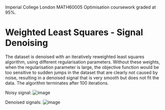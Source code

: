 Imperial College London MATH60005 Optimisation coursework graded at 95%.

# Weighted Least Squares - Signal Denoising

The dataset is denoised with an iteratively reweighted least squares algorithm, using different regularisation parameters. Without these weights, when the regularisation parameter is large, the objective function would be too sensitive to sudden jumps in the dataset that are clearly not caused by noise, resulting in a denoised signal that is very smooth but does not fit the data. The algorithm terminates after 100 iterations. 

Noisy signal:
![image](https://github.com/danielzml/Signal-Denoising/assets/107761315/37188bba-70ad-40a7-b761-eb8ac36817aa)

Denoised signals:
![image](https://github.com/danielzml/Signal-Denoising/assets/107761315/23fac22b-d4b3-438f-90b6-2027a57027cf)

